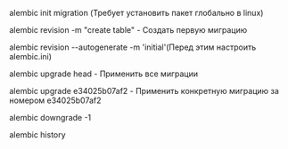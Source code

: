 alembic init migration (Требует установить пакет глобально в linux)

alembic revision -m "create table" - Создать первую миграцию

alembic revision --autogenerate -m 'initial'(Перед этим настроить alembic.ini)

alembic upgrade head - Применить все миграции

alembic upgrade e34025b07af2 - Применить конкретную миграцию за номером e34025b07af2

alembic downgrade -1

alembic history